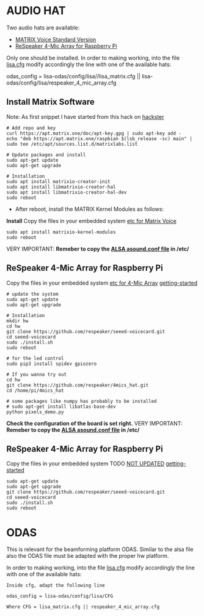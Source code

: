 
# AUDIO HAT 

Two audio hats are available:

* [MATRIX Voice Standard Version](https://store.matrix.one/products/matrix-voice)
* [ReSpeaker 4-Mic Array for Raspberry Pi](https://respeaker.io/4_mic_array/)

Only one should be installed. In order to making working, into the file [lisa.cfg](https://github.com/lawrence-iviani/rhasspy-lisa-odas-hermes/blob/master/rhasspy_lisa_odas_hermes/config/lisa.cfg) modify accordingly the line with one of the available hats:

odas_config = lisa-odas/config/lisa//lisa_matrix.cfg || lisa-odas/config/lisa/respeaker_4_mic_array.cfg


## Install Matrix Software

Note: As first snippet I have started from this hack on [hackster](https://www.hackster.io/matrix-labs/direction-of-arrival-for-matrix-voice-creator-using-odas-b7a15b)

```batch
# Add repo and key
curl https://apt.matrix.one/doc/apt-key.gpg | sudo apt-key add -
echo "deb https://apt.matrix.one/raspbian $(lsb_release -sc) main" | sudo tee /etc/apt/sources.list.d/matrixlabs.list

# Update packages and install
sudo apt-get update
sudo apt-get upgrade

# Installation
sudo apt install matrixio-creator-init
sudo apt install libmatrixio-creator-hal
sudo apt install libmatrixio-creator-hal-dev
sudo reboot

```

* After reboot, install the MATRIX Kernel Modules as follows:

**Install**
Copy the files in your embedded system  [etc for Matrix Voice](https://github.com/lawrence-iviani/lisa/tree/main/configuration/Matrix%20Voice/etc)

```batch
sudo apt install matrixio-kernel-modules
sudo reboot
```

VERY IMPORTANT: 
**Remeber to copy the [ALSA asound.conf file](https://github.com/lawrence-iviani/lisa/blob/main/configuration/Matrix_Voice/etc/asound.conf) in /etc/**

## ReSpeaker 4-Mic Array for Raspberry Pi

Copy the files in your embedded system  [etc for 4-Mic Array](https://github.com/lawrence-iviani/lisa/tree/main/configuration/Respaker%204%20mic/etc)
[getting-started](https://wiki.seeedstudio.com/ReSpeaker_4_Mic_Array_for_Raspberry_Pi/#getting-started)


```batch
# update the system
sudo apt-get update 
sudo apt-get upgrade 

# Installation
mkdir hw
cd hw
git clone https://github.com/respeaker/seeed-voicecard.git
cd seeed-voicecard
sudo ./install.sh
sudo reboot

# for the led control
sudo pip3 install spidev gpiozero

# If you wanna try out
cd hw
git clone https://github.com/respeaker/4mics_hat.git
cd /home/pi/4mics_hat

# some packages like numpy has probably to be installed
# sudo apt-get install libatlas-base-dev
python pixels_demo.py
```


**Check the configuration of the board is set right.**
VERY IMPORTANT: 
**Remeber to copy the [ALSA asound.conf file](https://github.com/lawrence-iviani/lisa/blob/main/configuration/Respeaker_4mic_array/etc/asound.conf) in /etc/**

## ReSpeaker 4-Mic Array for Raspberry Pi

Copy the files in your embedded system  TODO [NOT UPDATED](https://github.com/lawrence-iviani/lisa/tree/main/configuration/Respaker%204%20mic/etc)
[getting-started](https://wiki.seeedstudio.com/ReSpeaker_4-Mic_Linear_Array_Kit_for_Raspberry_Pi/#software)


```batch
sudo apt-get update
sudo apt-get upgrade
git clone https://github.com/respeaker/seeed-voicecard.git
cd seeed-voicecard
sudo ./install.sh  
sudo reboot
```

# ODAS

This is relevant for the beamforming platform ODAS. Similar to the alsa file also the ODAS file must be adapted with the proper hw platform.

In order to making working, into the file [lisa.cfg](https://github.com/lawrence-iviani/rhasspy-lisa-odas-hermes/blob/master/rhasspy_lisa_odas_hermes/config/lisa.cfg) modify accordingly the line with one of the available hats:

```
Inside cfg, adapt the following line

odas_config = lisa-odas/config/lisa/CFG

Where CFG = lisa_matrix.cfg || respeaker_4_mic_array.cfg
```

